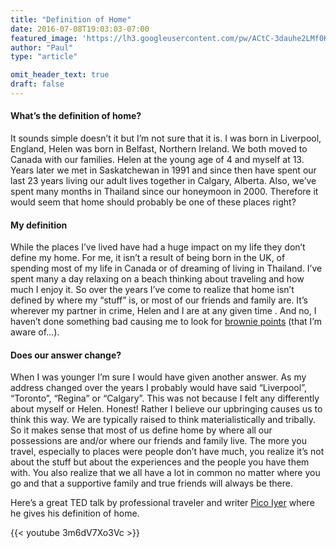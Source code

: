 ```yaml
---
title: "Definition of Home"
date: 2016-07-08T19:03:03-07:00
featured_image: 'https://lh3.googleusercontent.com/pw/ACtC-3dauhe2LMf0KNpUdkO6nbGMPj8NxwxsT1rVRNE251tB7_otvhl2VnQCOIt0iB2JnYeMoHaTKKrgOI29XesZEypq6ZPneceuks7Q0TWn3tmcnbCFkHR9oieXd145raL0dvjwNLlGD3XYXg7NpNKn4-p1rg=w1024-h768-no'
author: "Paul"
type: "article"

omit_header_text: true
draft: false
---
```


#### What’s the definition of home?
It sounds simple doesn’t it but I’m not sure that it is.  I was born in Liverpool, England, Helen was born in Belfast, Northern Ireland.  We both moved to Canada with our families.  Helen at the young age of 4 and myself at 13.  Years later we met in Saskatchewan in 1991 and since then have spent our last 23 years living our adult lives together in Calgary, Alberta.  Also, we’ve spent many months in Thailand since our honeymoon in 2000.  Therefore it would seem that home should probably be one of these places right?

#### My definition
While the places I’ve lived have had a huge impact on my life they don’t define my home.  For me, it isn’t a result of being born in the UK, of spending most of my life in Canada or of dreaming of living in Thailand.  I’ve spent many a day relaxing on a beach thinking about traveling and how much I enjoy it.  So over the years I’ve come to realize that home isn’t defined by where my “stuff” is, or most of our friends and family are.  It’s wherever my partner in crime, Helen and I are at any given time .  And no, I haven’t done something bad causing me to look for [brownie points](https://en.wikipedia.org/wiki/Brownie_points) (that I’m aware of…).  

#### Does our answer change?
When I was younger I’m sure I would have given another answer.  As my address changed over the years I probably would have said “Liverpool”, “Toronto”, “Regina” or “Calgary”.  This was not because I felt any differently about myself or Helen.  Honest!  Rather I believe our upbringing causes us to think this way.  We are typically raised to think materialistically and tribally.  So it makes sense that most of us define home by where all our possessions are and/or where our friends and family live.  The more you travel, especially to places were people don’t have much, you realize it’s not about the stuff but about the experiences and the people you have them with.  You also realize that we all have a lot in common no matter where you go and that a supportive family and true friends will always be there.

Here’s a great TED talk by professional traveler and writer [Pico Iyer](https://en.wikipedia.org/wiki/Pico_Iyer) where he gives his definition of home.

{{< youtube 3m6dV7Xo3Vc >}}